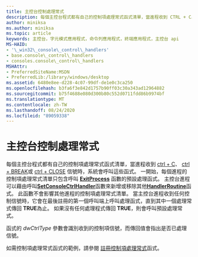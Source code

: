 ```yaml
---
title: 主控台控制處理常式
description: 每個主控台程式都有自己的控制項處理常式函式清單，當進程收到 CTRL + C、CTRL + BREAK 或 CTRL + CLOSE 信號時，系統會呼叫這些函式。
author: miniksa
ms.author: miniksa
ms.topic: article
keywords: 主控台，字元模式應用程式，命令列應用程式，終端應用程式，主控台 api
MS-HAID:
- '\_win32\_console\_control\_handlers'
- base.console\_control\_handlers
- consoles.console\_control\_handlers
MSHAttr:
- PreferredSiteName:MSDN
- PreferredLib:/library/windows/desktop
ms.assetid: 6480e8ee-d228-4c07-99df-de1e0c3ca250
ms.openlocfilehash: b3fa6f3e842d1757b90ff03c30a343ad12964882
ms.sourcegitcommit: b75f4688e080d300b80c552d0711fdd86b9974bf
ms.translationtype: MT
ms.contentlocale: zh-TW
ms.lasthandoff: 08/24/2020
ms.locfileid: "89059338"
---
```

# <a name="console-control-handlers"></a>主控台控制處理常式


每個主控台程式都有自己的控制項處理常式函式清單，當進程收到 [ctrl + C](ctrl-c-and-ctrl-break-signals.md)、 [ctrl + BREAK](ctrl-c-and-ctrl-break-signals.md)或 [ctrl + CLOSE](ctrl-close-signal.md) 信號時，系統會呼叫這些函式。 一開始，每個進程的控制項處理常式清單只包含呼叫 [**ExitProcess**](https://msdn.microsoft.com/library/windows/desktop/ms682658) 函數的預設處理函式。 主控台進程可以藉由呼叫[**SetConsoleCtrlHandler**](setconsolectrlhandler.md)函數來新增或移除其他[**HandlerRoutine**](handlerroutine.md)函式。 此函數不會影響其他進程的控制項處理常式清單。 當主控台進程收到任何控制信號時，它會在最後註冊的第一個呼叫端上呼叫處理函式，直到其中一個處理常式傳回 **TRUE**為止。 如果沒有任何處理程式傳回 **TRUE**，則會呼叫預設處理常式。

函式的 *dwCtrlType* 參數會識別收到的控制項信號，而傳回值會指出是否已處理信號。

如需控制項處理常式函式的範例，請參閱 [註冊控制項處理常式](registering-a-control-handler-function.md)函式。

 

 





